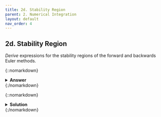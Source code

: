 ```yaml
---
title: 2d. Stability Region
parent: 2. Numerical Integration
layout: default
nav_order: 4
---
```


## 2d. Stability Region

*Derive* expressions for the stability regions of the forward and backwards Euler methods.

{::nomarkdown}<details><summary><strong>Answer</strong></summary>{:/nomarkdown}

Forward Euler: $\|1+h\lambda\| < 1$

Backwards Euler: $\|1-h\lambda\| > 1$

{::nomarkdown}</details>{:/nomarkdown}

{::nomarkdown}<details><summary><strong>Solution</strong></summary>{:/nomarkdown}
We will use the stability criterion

$\|\dfrac{x\_{n+1}}{x\_n}\|<1 \quad (1)$

together with Dahlquist test equation

$\dot{x} = \lambda\cdot x \quad (2)$,

where $\lambda$ is a complex number

**Forward Euler:**

$\dot{x}\_n = \dfrac{x\_{n+1}- x\_n}{h} (3)$

(3) in (2) gives:

$\dfrac{x\_{n+1}}{x\_n}=1+h\lambda \quad (4)$

(4) in (1) gives:

$\|1+h\lambda\| < 1$

<img src="../assets/images/forwardeulerstability.png" width="300">

**Backwards Euler:**

$\dot{x}\_{n+1} = \dfrac{x\_{n+1}- x\_n}{h} (5)$

(5) in (2):

$\dfrac{x\_{n+1}}{x\_n}=\dfrac{1}{1-h\lambda} \quad (4)$

(6) in (1) gives:

$\|1-h\lambda\| > 1$

<img src="../assets/images/backwardseulerstability.png" width="300">
{::nomarkdown}</details>{:/nomarkdown}
